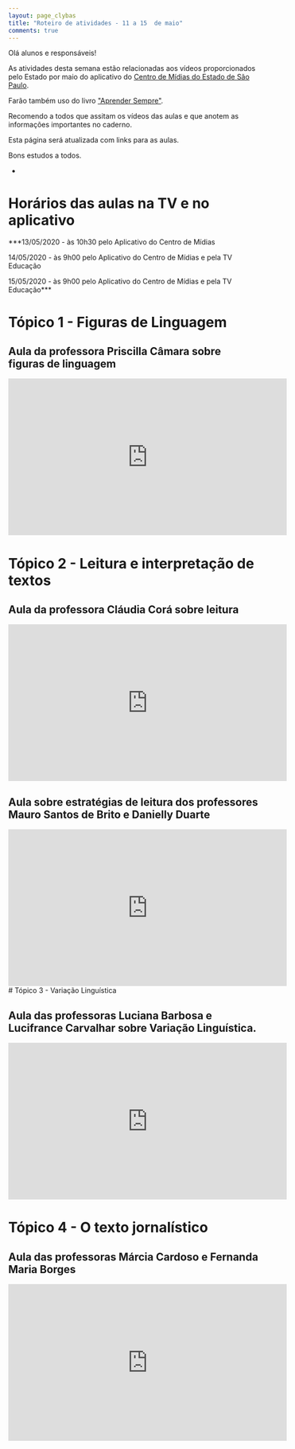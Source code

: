 ```yaml
---
layout: page_clybas
title: "Roteiro de atividades - 11 a 15  de maio"
comments: true
---
```


Olá alunos e responsáveis!

As atividades desta semana estão relacionadas aos vídeos proporcionados pelo Estado por maio do aplicativo do [Centro de Mídias do Estado de São Paulo](https://centrodemidiasp.educacao.sp.gov.br/).

Farão também uso do livro ["Aprender Sempre"](https://drive.google.com/file/d/1fET3sMvjy2LBntdGs5YoxWbgmUYlJZUU/view).

Recomendo a todos que assitam os vídeos das aulas e que anotem as informações importantes no caderno.

Esta página será atualizada com links para as aulas.

Bons estudos a todos.

-

# Horários das aulas na TV e no aplicativo

***13/05/2020 - às 10h30 pelo Aplicativo do Centro de Mídias

14/05/2020 - às 9h00 pelo Aplicativo do Centro de Mídias e pela TV Educação

15/05/2020 - às 9h00 pelo Aplicativo do Centro de Mídias e pela TV Educação***

# Tópico 1 - Figuras de Linguagem

## Aula da professora Priscilla Câmara sobre figuras de linguagem

<iframe width="560" height="315" src="https://www.youtube.com/embed/llyDvuEAK90?start=330" frameborder="0" allow="accelerometer; autoplay; encrypted-media; gyroscope; picture-in-picture" allowfullscreen></iframe>


# Tópico 2 - Leitura e interpretação de textos

## Aula da professora Cláudia Corá sobre leitura

<iframe width="560" height="315" src="https://www.youtube.com/embed/eE_TqLx4Lx0?start=303" frameborder="0" allow="accelerometer; autoplay; encrypted-media; gyroscope; picture-in-picture" allowfullscreen></iframe>

## Aula sobre estratégias de leitura dos professores Mauro Santos de Brito e Danielly Duarte

<iframe width="560" height="315" src="https://www.youtube.com/embed/AzK3-yLaCjM?start=172" frameborder="0" allow="accelerometer; autoplay; encrypted-media; gyroscope; picture-in-picture" allowfullscreen></iframe>
# Tópico 3 - Variação Linguística

## Aula das professoras Luciana Barbosa e Lucifrance Carvalhar sobre Variação Linguística.

<iframe width="560" height="315" src="https://www.youtube.com/embed/JRJFIP9QhsU?start=186" frameborder="0" allow="accelerometer; autoplay; encrypted-media; gyroscope; picture-in-picture" allowfullscreen></iframe>

# Tópico 4 - O texto jornalístico

## Aula das professoras Márcia Cardoso e Fernanda Maria Borges

<iframe width="560" height="315" src="https://www.youtube.com/embed/uTsm1Ghku6Q?start=430" frameborder="0" allow="accelerometer; autoplay; encrypted-media; gyroscope; picture-in-picture" allowfullscreen></iframe>
